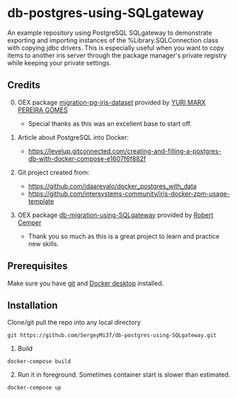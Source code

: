 # db-postgres-using-SQLgateway #  
An example repository using PostgreSQL SQLgateway to demonstrate exporting and importing instances of the %Library.SQLConnection class with copying jdbc drivers.
This is especially useful when you want to copy items to another iris server through the package manager's private registry while keeping your private settings.

## Credits ##
0. OEX package [migration-pg-iris-dataset](https://openexchange.intersystems.com/package/migration-pg-iris-dataset) 
provided by [YURI MARX PEREIRA GOMES](https://openexchange.intersystems.com/user/YURI%20MARX%20PEREIRA%20GOMES/QKGV1uPuZml09uNsC8bNKcRQj8)   
    - Special thanks as this was an excellent base to start off.  
    
1. Article about PostgreSQL into Docker: 
    - https://levelup.gitconnected.com/creating-and-filling-a-postgres-db-with-docker-compose-e1607f6f882f
2. Git project created from: 
    - https://github.com/jdaarevalo/docker_postgres_with_data
    - https://github.com/intersystems-community/iris-docker-zpm-usage-template

3. OEX package [db-migration-using-SQLgateway](https://openexchange.intersystems.com/package/db-migration-using-SQLgateway) 
provided by [Robert Cemper](https://openexchange.intersystems.com/user/Robert%20Cemper/v2WPTpUS8nGmGLNs612I7IeKRzc)   
    - Thank you so much as this is a great project to learn and practice new skills.  
    

## Prerequisites
Make sure you have [git](https://git-scm.com/book/en/v2/Getting-Started-Installing-Git) and [Docker desktop](https://www.docker.com/products/docker-desktop) installed.

## Installation 
Clone/git pull the repo into any local directory
```
git https://github.com/SergeyMi37/db-postgres-using-SQLgateway.git
```
1. Build
```
docker-compose build
```
2. Run it in foreground. Sometimes container start is slower than estimated.  
```
docker-compose up
```
